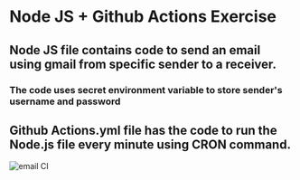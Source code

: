 # Node JS  + Github Actions Exercise

## Node JS file contains code to send an email using gmail from specific sender to a receiver.

### The code uses secret environment variable to store sender's username and password

## Github Actions.yml file has the code to run the Node.js file every minute using CRON command.


![email CI](https://github.com/rameshmusvathi/PersonalNodeJStraining/workflows/email%20CI/badge.svg)
